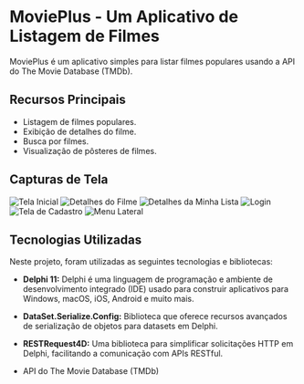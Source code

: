 # MoviePlus - Um Aplicativo de Listagem de Filmes

MoviePlus é um aplicativo simples para listar filmes populares usando a API do The Movie Database (TMDb).

## Recursos Principais

- Listagem de filmes populares.
- Exibição de detalhes do filme.
- Busca por filmes.
- Visualização de pôsteres de filmes.

## Capturas de Tela

![Tela Inicial](project/screenshots/TelaInicial.png)
![Detalhes do Filme](project/screenshots/Detalhes_Filmes.png)
![Detalhes da Minha Lista](project/screenshots/MinhaLista.png)
![Login](project/screenshots/Login.png)
![Tela de Cadastro](project/screenshots/Criacao_Conta.png)
![Menu Lateral](project/screenshots/MenudoLado.png)

## Tecnologias Utilizadas

Neste projeto, foram utilizadas as seguintes tecnologias e bibliotecas:

- **Delphi 11:** Delphi é uma linguagem de programação e ambiente de desenvolvimento integrado (IDE) usado para construir aplicativos para Windows, macOS, iOS, Android e muito mais.

- **DataSet.Serialize.Config:** Biblioteca que oferece recursos avançados de serialização de objetos para datasets em Delphi.

- **RESTRequest4D:** Uma biblioteca para simplificar solicitações HTTP em Delphi, facilitando a comunicação com APIs RESTful.

- API do The Movie Database (TMDb)
